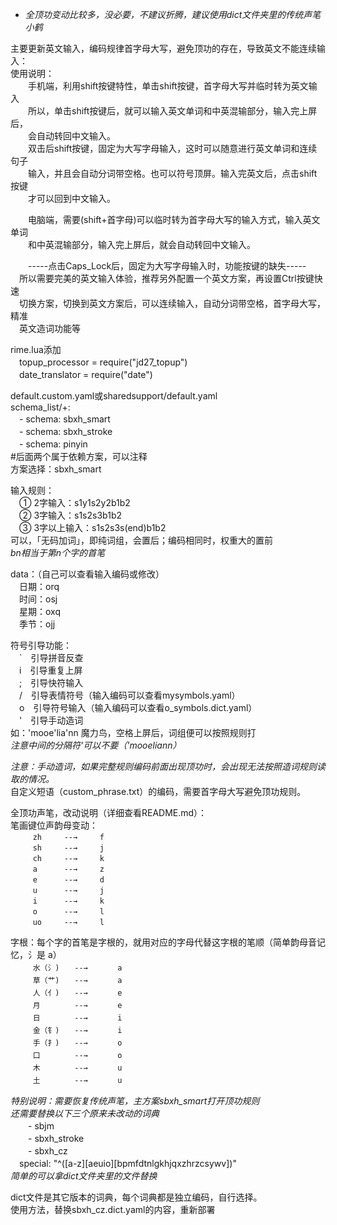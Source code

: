 * *全顶功变动比较多，没必要，不建议折腾，建议使用dict文件夹里的传统声笔小鹤*   

主要更新英文输入，编码规律首字母大写，避免顶功的存在，导致英文不能连续输入：  
使用说明：	  
　　手机端，利用shift按键特性，单击shift按键，首字母大写并临时转为英文输入  
　　所以，单击shift按键后，就可以输入英文单词和中英混输部分，输入完上屏后，  
　　会自动转回中文输入。	   
　　双击后shift按键，固定为大写字母输入，这时可以随意进行英文单词和连续句子  
　　输入，并且会自动分词带空格。也可以符号顶屏。输入完英文后，点击shift按键  
　　才可以回到中文输入。	   

　　电脑端，需要(shift+首字母)可以临时转为首字母大写的输入方式，输入英文单词  
　　和中英混输部分，输入完上屏后，就会自动转回中文输入。  
         
　　-----点击Caps_Lock后，固定为大写字母输入时，功能按键的缺失-----	   
　所以需要完美的英文输入体验，推荐另外配置一个英文方案，再设置Ctrl按键快速	  
　切换方案，切换到英文方案后，可以连续输入，自动分词带空格，首字母大写，精准	  
　英文造词功能等  	  
    
rime.lua添加  
　topup_processor = require("jd27_topup")  
　date_translator = require("date")  
  
default.custom.yaml或sharedsupport/default.yaml  
schema_list/+:  
　- schema: sbxh_smart     
　- schema: sbxh_stroke    
　- schema: pinyin         
#后面两个属于依赖方案，可以注释  
方案选择：sbxh_smart  

输入规则：  
　① 2字输入：s1y1s2y2b1b2  
　② 3字输入：s1s2s3b1b2  
　③ 3字以上输入：s1s2s3s(end)b1b2  
可以，「无码加词」，即纯词组，会置后；编码相同时，权重大的置前  
*bn相当于第n个字的首笔*  

data：（自己可以查看输入编码或修改）  
　日期：orq  
　时间：osj  
　星期：oxq  
　季节：ojj  

符号引导功能：  
　`　引导拼音反查  
　i　引导重复上屏  
　;　引导快符输入  
　/　引导表情符号（输入编码可以查看mysymbols.yaml）  
　o　引导符号输入（输入编码可以查看o_symbols.dict.yaml）  
　'　引导手动造词  
如：'mooe'lia'nn	魔力鸟，空格上屏后，词组便可以按照规则打  
*注意中间的分隔符‘可以不要（'mooeliann）*  

*注意：手动造词，如果完整规则编码前面出现顶功时，会出现无法按照造词规则读取的情况。*  
      自定义短语（custom_phrase.txt）的编码，需要首字母大写避免顶功规则。 

全顶功声笔，改动说明（详细查看README.md）：  
笔画键位声韵母变动：  
`　　　zh　　　--→　　　f　　　　`  
`　　　sh　　　--→　　　j　　　　`  
`　　　ch　　　--→　　　k　　　　`  
`　　　a 　　　--→　　　z　　　　`  
`　　　e 　　　--→　　　d　　　　`  
`　　　u 　　　--→　　　j　　　　`  
`　　　i 　　　--→　　　k　　　　`  
`　　　o 　　　--→　　　l　　　　`  
`　　　uo　　　--→　　　l　　　　`  

字根：每个字的首笔是字根的，就用对应的字母代替这字根的笔顺（简单韵母音记忆，氵是 a）  
`　　　水（氵)　　--→　　　　a　　　`　  
`　　　草（艹)　　--→　　　　a　　　`　  
`　　　人（亻)　　--→　　　　e　　　`　  
`　　　月 　　　　--→　　　　e　　　`　  
`　　　日 　　　　--→　　　　i　　　`　  
`　　　金（钅)　　--→　　　　i　　　`　  
`　　　手（扌)　　--→　　　　o　　　`　  
`　　　口 　　　　--→　　　　o　　　`　  
`　　　木　 　　　--→　　　　u　　　`　  
`　　　土　 　　　--→　　　　u　　　`　  

*特别说明：需要恢复传统声笔，主方案sbxh_smart打开顶功规则*  
*还需要替换以下三个原来未改动的词典*  
　　- sbjm          
　　- sbxh_stroke   
　　- sbxh_cz       
　special: "^([a-z][aeuio][bpmfdtnlgkhjqxzhrzcsywv])"  
*简单的可以拿dict文件夹里的文件替换*  

dict文件是其它版本的词典，每个词典都是独立编码，自行选择。  
使用方法，替换sbxh_cz.dict.yaml的内容，重新部署  
